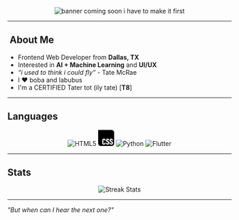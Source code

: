 <p align="center">
  <!-- Minimal Banner using GitHub raw content (upload to your repo) -->
  <img src="https://raw.githubusercontent.com/YOURUSERNAME/YOURREPO/main/banner.svg" alt="banner coming soon i have to make it first" width="600" />
</p>

---

## ​​​ About Me  
- Frontend Web Developer from **Dallas, TX**  
- Interested in **AI + Machine Learning** and **UI/UX**
- *“i used to think i could fly”* - Tate McRae
- I ❤️ boba and labubus
- I'm a CERTIFIED Tater tot (ily tate) [**T8**]

---

##  Languages  
<p align="center">
  <!-- Example: Using Simple Icons via GitHub raw URLs -->
  <img src="https://raw.githubusercontent.com/simple-icons/simple-icons/develop/icons/html5.svg" alt="HTML5" width="36" height="36" />
  <img src="https://raw.githubusercontent.com/simple-icons/simple-icons/develop/icons/css.svg" alt="CSS3" width="36" height="36" />
  <img src="https://raw.githubusercontent.com/simple-icons/simple-icons/develop/icons/python.svg" alt="Python" width="36" height="36" />
  <img src="https://raw.githubusercontent.com/simple-icons/simple-icons/develop/icons/flutter.svg" alt="Flutter" width="36" height="36" />
</p>

---

##  Stats  
<p align="center">
  <!-- Static images from GitHub's own domains -->
  <img src="https://github-readme-streak-stats.herokuapp.com?user=YOURUSERNAME&theme=default&hide_border=true" alt="Streak Stats" width="45%" />
</p>



---
*"But when can I hear the next one?"*
  </a>
</p>
